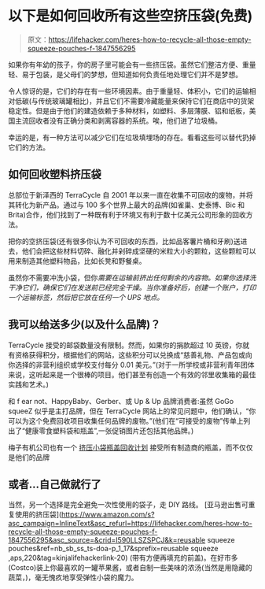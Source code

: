 # 以下是如何回收所有这些空挤压袋(免费)

> 原文：<https://lifehacker.com/heres-how-to-recycle-all-those-empty-squeeze-pouches-f-1847556295>

如果你有年幼的孩子，你的房子里可能会有一些挤压袋。虽然它们整洁方便、重量轻、易于包装，是父母们的梦想，但知道如何负责任地处理它们并不是梦想。



令人惊讶的是，它们的存在有一些环境因素。由于重量轻、体积小，它们的运输相对低碳(与传统玻璃罐相比)，并且它们不需要冷藏能量来保持它们在商店中的货架稳定性。但是由于他们的建造依赖于多种材料，如塑料、多层薄膜、铝和纸板，美国主流回收者没有正确分类和剥离容器的系统。唉，他们进了垃圾桶。

幸运的是，有一种方法可以减少它们在垃圾填埋场的存在。看看这些可以替代扔掉它们的方法。

## 如何回收塑料挤压袋

总部位于新泽西的 TerraCycle 自 2001 年以来一直在收集不可回收的废物，并将其转化为新产品。通过与 100 多个世界上最大的品牌(如雀巢、史泰博、Bic 和 Brita)合作，他们找到了一种既有利于环境又有利于数十亿美元公司形象的回收方法。

把你的空挤压袋(还有很多你认为不可回收的东西，比如品客薯片桶和牙刷)送进去，他们会把这些材料切碎、融化并剁碎成坚硬的米粒大小的颗粒，这些颗粒可以用来制造其他塑料物品，比如长凳和野餐桌。

虽然你不需要冲洗小袋，但你*需要在运输前挤出任何剩余的内容物。如果你选择洗干净它们，确保它们在发送前已经完全干燥。当你准备好后，创建一个账户，打印一个运输标签，然后把它放在任何一个 UPS 地点。*

## 我可以给送多少(以及什么品牌)？

TerraCycle 接受的邮袋数量没有限制。然而，如果你的捐款超过 10 英镑，你就有资格获得积分，根据他们的网站，这些积分可以兑换成“慈善礼物、产品包或向你选择的非营利组织或学校支付每分 0.01 美元。”(对于一所学校或非营利青年团体来说，这听起来是一个很棒的项目。他们甚至有创造一个有效的邻里收集箱的最佳实践和艺术。)

和 f ear not、HappyBaby、Gerber、或 Up & Up 品牌消费者:虽然 GoGo squeeZ 似乎是主打品牌，但在 TerraCycle 网站上的常见问题中，他们确认，“你可以为这个免费回收项目收集任何品牌的废物。”(他们在“可接受的废物”传单上列出了“健康零食塑料袋和瓶盖”,一张促销图片还包括其他品牌。)

梅子有机公司也有一个 [挤压小袋瓶盖回收计划](https://www.plumorganics.com/sustainability/) 接受所有制造商的瓶盖，而不仅仅是他们的品牌

## 或者...自己做就行了

当然，另一个选择是完全避免一次性使用的袋子，走 DIY 路线。 [亚马逊出售可重复使用的挤压袋](https://www.amazon.com/s?asc_campaign=InlineText&asc_refurl=https://lifehacker.com/heres-how-to-recycle-all-those-empty-squeeze-pouches-f-1847556295&asc_source=&crid=I590LLSZSPCJ&k=reusable squeeze pouches&ref=nb_sb_ss_ts-doa-p_1_17&sprefix=reusable squeeze ,aps,220&tag=kinjalifehackerlink-20) (带有方便再填充的前盖)。在好市多(Costco)装上你最喜欢的一罐苹果酱，或者自制一些美味的浓汤(当然是用隐藏的蔬菜，)，毫无愧疚地享受弹性小袋的魔力。
